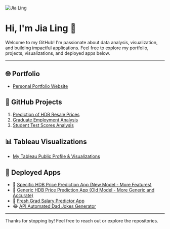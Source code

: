 ![Jia Ling](https://raw.githubusercontent.com/jayelle0609/jayelle0609.github.io/main/images/profile.jpg)

# Hi, I'm Jia Ling 👋

Welcome to my GitHub! I'm passionate about data analysis, visualization, and building impactful applications. Feel free to explore my portfolio, projects, visualizations, and deployed apps below.

---

## 🌐 Portfolio
- [Personal Portfolio Website](https://jayelle0609.github.io/jialing/)

## 📂 GitHub Projects
1. [Prediction of HDB Resale Prices](https://github.com/jayelle0609/HDB_Historical_Price_Analysis/tree/main)  
2. [Graduate Employment Analysis](https://github.com/jayelle0609/Graduate_Employment_Analysis)  
3. [Student Test Scores Analysis](https://github.com/jayelle0609/Test_scores_analysis)  

## 📊 Tableau Visualizations
- [My Tableau Public Profile & Visualizations](https://public.tableau.com/app/profile/jialingteo/vizzes)

## 🚀 Deployed Apps
- 🤖 [Specific HDB Price Prediction App (New Model - More Features)](https://jayellehdbspecific.streamlit.app/)  
- 🤖 [Generic HDB Price Prediction App (Old Model - More Generic and Accurate)](https://jayellehdbgeneral.streamlit.app/)  
- 💼 [Fresh Grad Salary Predictor App](https://jayellesalary.streamlit.app/)  
- 😂 [API Automated Dad Jokes Generator](https://jayelledadjokes.streamlit.app/)

---

Thanks for stopping by! Feel free to reach out or explore the repositories.
